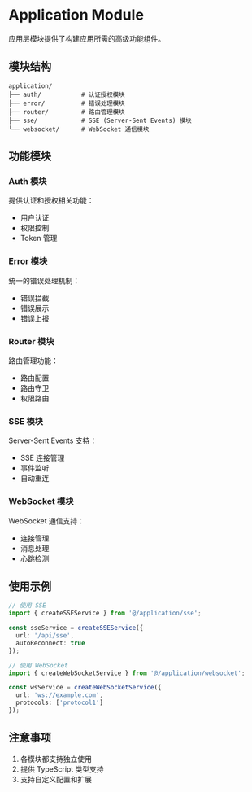 # Application Module

应用层模块提供了构建应用所需的高级功能组件。

## 模块结构

```
application/
├── auth/           # 认证授权模块
├── error/          # 错误处理模块
├── router/         # 路由管理模块
├── sse/            # SSE (Server-Sent Events) 模块
└── websocket/      # WebSocket 通信模块
```

## 功能模块

### Auth 模块

提供认证和授权相关功能：

- 用户认证
- 权限控制
- Token 管理

### Error 模块

统一的错误处理机制：

- 错误拦截
- 错误展示
- 错误上报

### Router 模块

路由管理功能：

- 路由配置
- 路由守卫
- 权限路由

### SSE 模块

Server-Sent Events 支持：

- SSE 连接管理
- 事件监听
- 自动重连

### WebSocket 模块

WebSocket 通信支持：

- 连接管理
- 消息处理
- 心跳检测

## 使用示例

```typescript
// 使用 SSE
import { createSSEService } from '@/application/sse';

const sseService = createSSEService({
  url: '/api/sse',
  autoReconnect: true
});

// 使用 WebSocket
import { createWebSocketService } from '@/application/websocket';

const wsService = createWebSocketService({
  url: 'ws://example.com',
  protocols: ['protocol1']
});
```

## 注意事项

1. 各模块都支持独立使用
2. 提供 TypeScript 类型支持
3. 支持自定义配置和扩展
